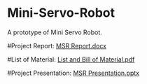 # Mini-Servo-Robot
A prototype of Mini Servo Robot.

#Project Report:
[MSR Report.docx](https://github.com/aspurgs/Mini-Servo-Robot/files/6682081/MSR.Report.docx)

#List of Material:
[List and Bill of Material.pdf](https://github.com/aspurgs/Mini-Servo-Robot/files/6682074/List.and.Bill.of.Material.pdf)

#Project Presentation:
[MSR Presentation.pptx](https://github.com/aspurgs/Mini-Servo-Robot/files/6682083/MSR.Presentation.pptx)

